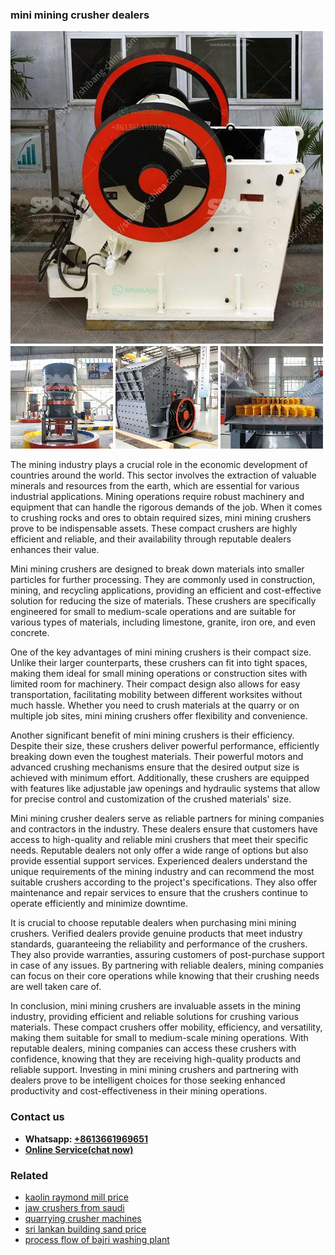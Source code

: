 <h3>mini mining crusher dealers</h3><img src='1708663375.jpg' alt=''><p>The mining industry plays a crucial role in the economic development of countries around the world. This sector involves the extraction of valuable minerals and resources from the earth, which are essential for various industrial applications. Mining operations require robust machinery and equipment that can handle the rigorous demands of the job. When it comes to crushing rocks and ores to obtain required sizes, mini mining crushers prove to be indispensable assets. These compact crushers are highly efficient and reliable, and their availability through reputable dealers enhances their value.</p><p>Mini mining crushers are designed to break down materials into smaller particles for further processing. They are commonly used in construction, mining, and recycling applications, providing an efficient and cost-effective solution for reducing the size of materials. These crushers are specifically engineered for small to medium-scale operations and are suitable for various types of materials, including limestone, granite, iron ore, and even concrete.</p><p>One of the key advantages of mini mining crushers is their compact size. Unlike their larger counterparts, these crushers can fit into tight spaces, making them ideal for small mining operations or construction sites with limited room for machinery. Their compact design also allows for easy transportation, facilitating mobility between different worksites without much hassle. Whether you need to crush materials at the quarry or on multiple job sites, mini mining crushers offer flexibility and convenience.</p><p>Another significant benefit of mini mining crushers is their efficiency. Despite their size, these crushers deliver powerful performance, efficiently breaking down even the toughest materials. Their powerful motors and advanced crushing mechanisms ensure that the desired output size is achieved with minimum effort. Additionally, these crushers are equipped with features like adjustable jaw openings and hydraulic systems that allow for precise control and customization of the crushed materials' size.</p><p>Mini mining crusher dealers serve as reliable partners for mining companies and contractors in the industry. These dealers ensure that customers have access to high-quality and reliable mini crushers that meet their specific needs. Reputable dealers not only offer a wide range of options but also provide essential support services. Experienced dealers understand the unique requirements of the mining industry and can recommend the most suitable crushers according to the project's specifications. They also offer maintenance and repair services to ensure that the crushers continue to operate efficiently and minimize downtime.</p><p>It is crucial to choose reputable dealers when purchasing mini mining crushers. Verified dealers provide genuine products that meet industry standards, guaranteeing the reliability and performance of the crushers. They also provide warranties, assuring customers of post-purchase support in case of any issues. By partnering with reliable dealers, mining companies can focus on their core operations while knowing that their crushing needs are well taken care of.</p><p>In conclusion, mini mining crushers are invaluable assets in the mining industry, providing efficient and reliable solutions for crushing various materials. These compact crushers offer mobility, efficiency, and versatility, making them suitable for small to medium-scale mining operations. With reputable dealers, mining companies can access these crushers with confidence, knowing that they are receiving high-quality products and reliable support. Investing in mini mining crushers and partnering with dealers prove to be intelligent choices for those seeking enhanced productivity and cost-effectiveness in their mining operations.</p><h3>Contact us</h3><ul><li><strong>Whatsapp:&nbsp;<a href="https://wa.me/8613661969651">+8613661969651</a></strong></li><li><a href="https://swt.shibang-china.com/?git&amp;zhl&amp;mini mining crusher dealers"><strong>Online Service(chat now)</strong></a></li></ul><h3>Related</h3><ul><li><a href='kaolin raymond mill price.md'>kaolin raymond mill price</a></li><li><a href='jaw crushers from saudi.md'>jaw crushers from saudi</a></li><li><a href='quarrying crusher machines.md'>quarrying crusher machines</a></li><li><a href='sri lankan building sand price.md'>sri lankan building sand price</a></li><li><a href='process flow of bajri washing plant.md'>process flow of bajri washing plant</a></li></ul>